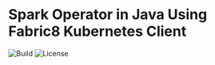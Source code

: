 # Spark Operator in Java Using Fabric8 Kubernetes Client

![Build](https://github.com/rohanKanojia/podsetoperatorinjava/workflows/Java%20CI%20with%20Maven/badge.svg?branch=master)
![License](https://img.shields.io/github/license/rohanKanojia/podsetoperatorinjava)